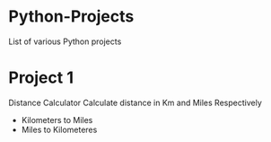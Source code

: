 # Python-Projects
List of various Python projects

# Project 1
Distance Calculator
 Calculate distance in Km and Miles Respectively
 - Kilometers to Miles
 - Miles to Kilometeres
